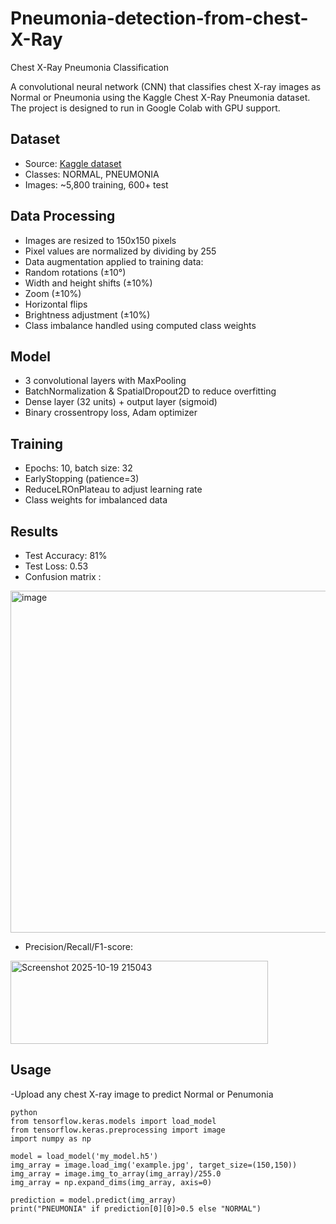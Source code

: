 # Pneumonia-detection-from-chest-X-Ray

Chest X-Ray Pneumonia Classification

A convolutional neural network (CNN) that classifies chest X-ray images as Normal or Pneumonia using the Kaggle Chest X-Ray Pneumonia dataset. The project is designed to run in Google Colab with GPU support.

## Dataset
- Source: [Kaggle dataset](https://www.kaggle.com/paultimothymooney/chest-xray-pneumonia)
- Classes: NORMAL, PNEUMONIA
- Images: ~5,800 training, 600+ test

## Data Processing
-	Images are resized to 150x150 pixels
-	Pixel values are normalized by dividing by 255
-	Data augmentation applied to training data:
-	Random rotations (±10°)
-	Width and height shifts (±10%)
-	Zoom (±10%)
-	Horizontal flips
-	Brightness adjustment (±10%)
-	Class imbalance handled using computed class weights

## Model
-	3 convolutional layers with MaxPooling
-	BatchNormalization & SpatialDropout2D to reduce overfitting
-	Dense layer (32 units) + output layer (sigmoid)
-	Binary crossentropy loss, Adam optimizer

## Training
-	Epochs: 10, batch size: 32
-	EarlyStopping (patience=3)
-	ReduceLROnPlateau to adjust learning rate
-	Class weights for imbalanced data

## Results
-	Test Accuracy: 81%
-	Test Loss: 0.53
-	Confusion matrix :
<img width="517" height="547" alt="image" src="https://github.com/user-attachments/assets/f35b2bee-a394-4c48-afba-36128cf0dbb8" />


- Precision/Recall/F1-score:
<img width="412" height="133" alt="Screenshot 2025-10-19 215043" src="https://github.com/user-attachments/assets/63919b3c-5e00-4f1b-84ab-b9d90c5d320d" />

	  
    
## Usage
-Upload any chest X-ray image to predict Normal or Penumonia
```
python
from tensorflow.keras.models import load_model
from tensorflow.keras.preprocessing import image
import numpy as np

model = load_model('my_model.h5')
img_array = image.load_img('example.jpg', target_size=(150,150))
img_array = image.img_to_array(img_array)/255.0
img_array = np.expand_dims(img_array, axis=0)

prediction = model.predict(img_array)
print("PNEUMONIA" if prediction[0][0]>0.5 else "NORMAL")
